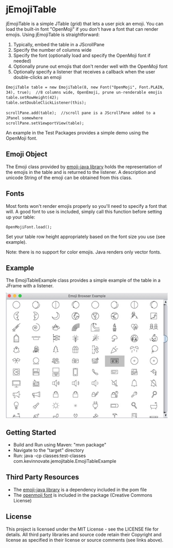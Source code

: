 # jEmojiTable

jEmojiTable is a simple JTable (grid) that lets a user pick an emoji. You can load the built-in font "OpenMoji" 
if you don't have a font that can render emojis. Using jEmojiTable is straightforward:

1. Typically, embed the table in a JScrollPane
2. Specify the number of columns wide
3. Specify the font (optionally load and specify the OpenMoji font if needed)
4. Optionally prune out emojis that don't render well with the OpenMoji font
5. Optionally specify a listener that receives a callback when the user double-clicks an emoji

```
EmojiTable table = new EmojiTable(8, new Font("OpenMoji", Font.PLAIN, 34), true);  //8 columns wide, OpenEmoji, prune un-renderable emojis
table.setRowHeight(42);
table.setDoubleClickListener(this);
        
scrollPane.add(table);  //scroll pane is a JScrollPane added to a JPanel somewhere
scrollPane.setViewportView(table);
```

An example in the Test Packages provides a simple demo using the OpenMoji font.

## Emoji Object

The Emoji class provided by [emoji-java library](https://github.com/vdurmont/emoji-java) holds the representation of the emojis in the table
and is returned to the listener. A description and unicode String of the emoji can be obtained from this class.

## Fonts

Most fonts won't render emojis properly so you'll need to specify a font that will. A good font to use is included, simply call
this function before setting up your table:

	OpenMojiFont.load();
	
Set your table row height appropriately based on the font size you use (see example).

Note: there is no support for color emojis. Java renders only vector fonts.


## Example

The EmojiTableExample class provides a simple example of the table in a JFrame with a listener.

![Demo Screenshot](https://github.com/kkieffer/jEmojiTable/blob/master/demo.jpg "Demo Screenshot")


## Getting Started

* Build and Run using Maven:  "mvn package"
* Navigate to the "target" directory
* Run: java -cp classes:test-classes com.kevinnovate.jemojitable.EmojiTableExample

## Third Party Resources

* The [emoji-java library](https://github.com/vdurmont/emoji-java) is a dependency included in the pom file
* The [openmoji font](https://openmoji.org) is included in the package (Creative Commons License)

## License

This project is licensed under the MIT License - see the LICENSE file for details. All third party libraries and source code retain their Copyright and license
as specified in their license or source comments (see links above).







